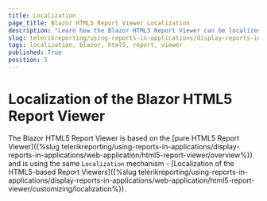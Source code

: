 ```yaml
---
title: Localization
page_title: Blazor HTML5 Report Viewer Localization
description: "Learn how the Blazor HTML5 Report Viewer can be localized for multiple languages in Telerik Reporting."
slug: telerikreporting/using-reports-in-applications/display-reports-in-applications/web-application/blazor-report-viewer/localization
tags: localization, blazor, html5, report, viewer
published: True
position: 5
---
```


# Localization of the Blazor HTML5 Report Viewer

The Blazor HTML5 Report Viewer is based on the [pure HTML5 Report Viewer]({%slug telerikreporting/using-reports-in-applications/display-reports-in-applications/web-application/html5-report-viewer/overview%}) and is using the same `Localization` mechanism - [Localization of the HTML5-based Report Viewers]({%slug telerikreporting/using-reports-in-applications/display-reports-in-applications/web-application/html5-report-viewer/customizing/localization%}).
